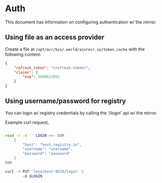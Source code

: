 # Auth

This document has information on configuring authentication w/ the mirror.

## Using file as an access provider

Create a file at `/opt/acr/bin/.world/azurecr.io/token_cache` with the following content:

```json
{
    "refresh_token": "<refresh-token>",
    "claims": {
        "exp": 1686613092
    }
}
```

## Using username/password for registry

You can login w/ registry credentials by calling the '/login' api w/ the mirror.

Example curl request,

```sh

read -r -d '' LOGIN <<- EOM
    {
        "host": "host.registry.io",
        "username": "username",
        "password": "password"
    }
EOM

curl -X PUT 'localhost:8578/login' \ 
        -d $LOGIN
```

